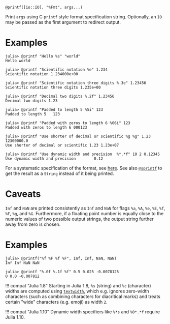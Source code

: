 ```
@printf([io::IO], "%Fmt", args...)
```

Print `args` using C `printf` style format specification string. Optionally, an `IO` may be passed as the first argument to redirect output.

# Examples

```jldoctest
julia> @printf "Hello %s" "world"
Hello world

julia> @printf "Scientific notation %e" 1.234
Scientific notation 1.234000e+00

julia> @printf "Scientific notation three digits %.3e" 1.23456
Scientific notation three digits 1.235e+00

julia> @printf "Decimal two digits %.2f" 1.23456
Decimal two digits 1.23

julia> @printf "Padded to length 5 %5i" 123
Padded to length 5   123

julia> @printf "Padded with zeros to length 6 %06i" 123
Padded with zeros to length 6 000123

julia> @printf "Use shorter of decimal or scientific %g %g" 1.23 12300000.0
Use shorter of decimal or scientific 1.23 1.23e+07

julia> @printf "Use dynamic width and precision  %*.*f" 10 2 0.12345
Use dynamic width and precision        0.12
```

For a systematic specification of the format, see [here](https://en.cppreference.com/w/c/io/fprintf). See also [`@sprintf`](@ref) to get the result as a `String` instead of it being printed.

# Caveats

`Inf` and `NaN` are printed consistently as `Inf` and `NaN` for flags `%a`, `%A`, `%e`, `%E`, `%f`, `%F`, `%g`, and `%G`. Furthermore, if a floating point number is equally close to the numeric values of two possible output strings, the output string further away from zero is chosen.

# Examples

```jldoctest
julia> @printf("%f %F %f %F", Inf, Inf, NaN, NaN)
Inf Inf NaN NaN

julia> @printf "%.0f %.1f %f" 0.5 0.025 -0.0078125
0 0.0 -0.007812
```

!!! compat "Julia 1.8"
    Starting in Julia 1.8, `%s` (string) and `%c` (character) widths are computed using [`textwidth`](@ref), which e.g. ignores zero-width characters (such as combining characters for diacritical marks) and treats certain "wide" characters (e.g. emoji) as width `2`.


!!! compat "Julia 1.10"
    Dynamic width specifiers like `%*s` and `%0*.*f` require Julia 1.10.


